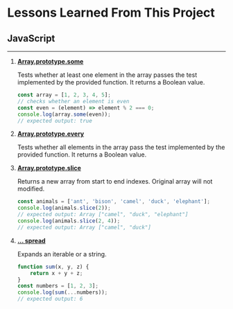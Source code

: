 Lessons Learned From This Project 
==================================

## JavaScript
---

1. [**Array.prototype.some**](https://developer.mozilla.org/en-US/docs/Web/JavaScript/Reference/Global_Objects/Array/some)

    Tests whether at least one element in the array passes the test implemented by the provided function. It returns a Boolean value.

    ```JavaScript
    const array = [1, 2, 3, 4, 5];
    // checks whether an element is even
    const even = (element) => element % 2 === 0;
    console.log(array.some(even));
    // expected output: true

    ```

2. [**Array.prototype.every**](https://developer.mozilla.org/en-US/docs/Web/JavaScript/Reference/Global_Objects/Array/every)

    Tests whether all elements in the array pass the test implemented by the provided function. It returns a Boolean value.


3. [**Array.prototype.slice**](https://developer.mozilla.org/en-US/docs/Web/JavaScript/Reference/Global_Objects/Array/slice)

    Returns a new array from start to end indexes. Original array will not modified.

    ```JavaScript
    const animals = ['ant', 'bison', 'camel', 'duck', 'elephant'];
    console.log(animals.slice(2));
    // expected output: Array ["camel", "duck", "elephant"]
    console.log(animals.slice(2, 4));
    // expected output: Array ["camel", "duck"]
    ```


4. [**... spread**](https://developer.mozilla.org/en-US/docs/Web/JavaScript/Reference/Operators/Spread_syntax)

    Expands an iterable or a string.

    ```JavaScript
    function sum(x, y, z) {
        return x + y + z;
    }
    const numbers = [1, 2, 3];
    console.log(sum(...numbers));
    // expected output: 6 
